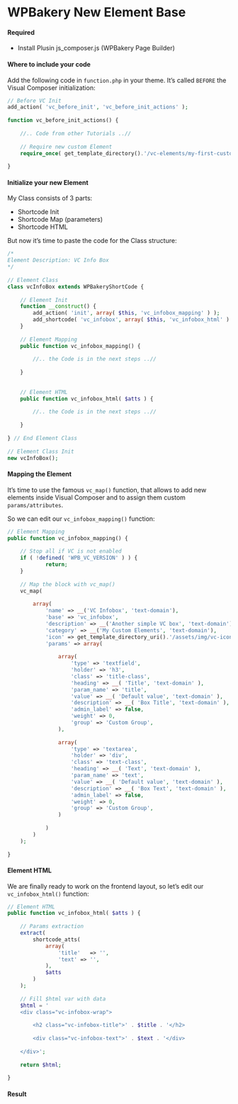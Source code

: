 # WPBakery New Element Base

#### Required

* Install Plusin js_composer.js (WPBakery Page Builder)

#### Where to include your code

Add the following code in ``function.php`` in your theme. It’s called ``BEFORE`` the Visual Composer initialization:

```PHP
// Before VC Init
add_action( 'vc_before_init', 'vc_before_init_actions' );
 
function vc_before_init_actions() {
     
    //.. Code from other Tutorials ..//
 
    // Require new custom Element
    require_once( get_template_directory().'/vc-elements/my-first-custom-element.php' ); 
     
}
```

#### Initialize your new Element

My Class consists of 3 parts:
* Shortcode Init
* Shortcode Map (parameters)
* Shortcode HTML

But now it’s time to paste the code for the Class structure:

```PHP
/*
Element Description: VC Info Box
*/
 
// Element Class 
class vcInfoBox extends WPBakeryShortCode {
     
    // Element Init
    function __construct() {
        add_action( 'init', array( $this, 'vc_infobox_mapping' ) );
        add_shortcode( 'vc_infobox', array( $this, 'vc_infobox_html' ) );
    }
     
    // Element Mapping
    public function vc_infobox_mapping() {
         
        //.. the Code is in the next steps ..//                           
        
    } 
     
     
    // Element HTML
    public function vc_infobox_html( $atts ) {
         
        //.. the Code is in the next steps ..//
         
    } 
     
} // End Element Class
 
// Element Class Init
new vcInfoBox();    
```

#### Mapping the Element

It’s time to use the famous ``vc_map()`` function, that allows to add new elements inside Visual Composer and to assign them custom ``params/attributes``.

So we can edit our ``vc_infobox_mapping()`` function:

```PHP
// Element Mapping
public function vc_infobox_mapping() {
         
    // Stop all if VC is not enabled
    if ( !defined( 'WPB_VC_VERSION' ) ) {
            return;
    }
         
    // Map the block with vc_map()
    vc_map( 
  
        array(
            'name' => __('VC Infobox', 'text-domain'),
            'base' => 'vc_infobox',
            'description' => __('Another simple VC box', 'text-domain'), 
            'category' => __('My Custom Elements', 'text-domain'),   
            'icon' => get_template_directory_uri().'/assets/img/vc-icon.png',            
            'params' => array(   
                      
                array(
                    'type' => 'textfield',
                    'holder' => 'h3',
                    'class' => 'title-class',
                    'heading' => __( 'Title', 'text-domain' ),
                    'param_name' => 'title',
                    'value' => __( 'Default value', 'text-domain' ),
                    'description' => __( 'Box Title', 'text-domain' ),
                    'admin_label' => false,
                    'weight' => 0,
                    'group' => 'Custom Group',
                ),  
                  
                array(
                    'type' => 'textarea',
                    'holder' => 'div',
                    'class' => 'text-class',
                    'heading' => __( 'Text', 'text-domain' ),
                    'param_name' => 'text',
                    'value' => __( 'Default value', 'text-domain' ),
                    'description' => __( 'Box Text', 'text-domain' ),
                    'admin_label' => false,
                    'weight' => 0,
                    'group' => 'Custom Group',
                )                   
                     
            )
        )
    );                                
        
}
```

#### Element HTML

We are finally ready to work on the frontend layout, so let’s edit our ``vc_infobox_html()`` function:

```PHP
// Element HTML
public function vc_infobox_html( $atts ) {
     
    // Params extraction
    extract(
        shortcode_atts(
            array(
                'title'   => '',
                'text' => '',
            ), 
            $atts
        )
    );
     
    // Fill $html var with data
    $html = '
    <div class="vc-infobox-wrap">
     
        <h2 class="vc-infobox-title">' . $title . '</h2>
         
        <div class="vc-infobox-text">' . $text . '</div>
     
    </div>';      
     
    return $html;
     
}
```

#### Result